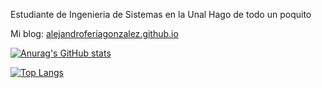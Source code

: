 Estudiante de Ingenieria de Sistemas en la Unal
Hago de todo un poquito

Mi blog: [alejandroferiagonzalez.github.io](https://alejandroferiagonzalez.github.io/)

[![Anurag's GitHub stats](https://github-readme-stats.vercel.app/api?username=alejandroferiagonzalez)](https://github.com/anuraghazra/github-readme-stats)

[![Top Langs](https://github-readme-stats.vercel.app/api/top-langs/?username=alejandroferiagonzalez)](https://github.com/anuraghazra/github-readme-stats)

<!---
AlejandroFeriaGonzalez/AlejandroFeriaGonzalez is a ✨ special ✨ repository because its `README.md` (this file) appears on your GitHub profile.
You can click the Preview link to take a look at your changes.
--->
